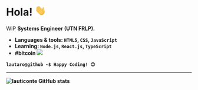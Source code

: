 # Hola! <img src="https://github.com/ABSphreak/ABSphreak/blob/master/gifs/Hi.gif" width="30px"></h2>
WIP <b>Systems Engineer<b> (UTN FRLP).
- Languages & tools: `HTML5`, `CSS`, `JavaScript`
- Learning: `Node.js`, `React.js`, `TypeScript`
- #bitcoin <img src="https://abs.twimg.com/hashflags/Bitcoin_evergreen/Bitcoin_evergreen.png" width="15px">

```console
lautaro@github ~$ Happy Coding! 😊
```
<hr>

![lauticonte GitHub stats](https://github-readme-stats.vercel.app/api?username=lauticonte&theme=github_dark&border_color=30363D&show_icons=true&count_private=true)


